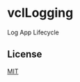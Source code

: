 # vclLogging
Log App Lifecycle


## License

[MIT](https://github.com/grid-js/gridjs/blob/master/LICENSE)
